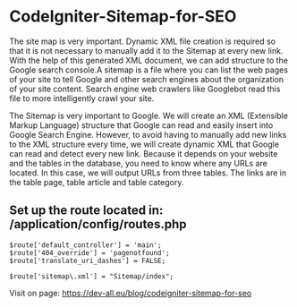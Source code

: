 # CodeIgniter-Sitemap-for-SEO
The site map is very important. Dynamic XML file creation is required so that it is not necessary to manually add it to the Sitemap at every new link. With the help of this generated XML document, we can add structure to the Google search console.A sitemap is a file where you can list the web pages of your site to tell Google and other search engines about the organization of your site content. Search engine web crawlers like Googlebot read this file to more intelligently crawl your site.

The Sitemap is very important to Google. We will create an XML (Extensible Markup Language) structure that Google can read and easily insert into Google Search Engine. However, to avoid having to manually add new links to the XML structure every time, we will create dynamic XML that Google can read and detect every new link. Because it depends on your website and the tables in the database, you need to know where any URLs are located. In this case, we will output URLs from three tables. The links are in the table page, table article and table category.

## Set up the route located in: <project root directory>/application/config/routes.php
```
$route['default_controller'] = 'main';
$route['404_override'] = 'pagenotfound';
$route['translate_uri_dashes'] = FALSE;

$route['sitemap\.xml'] = "Sitemap/index";
```

Visit on page: https://dev-all.eu/blog/codeigniter-sitemap-for-seo
